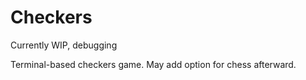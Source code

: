 # Checkers

Currently WIP, debugging

Terminal-based checkers game. May add option for chess afterward.
